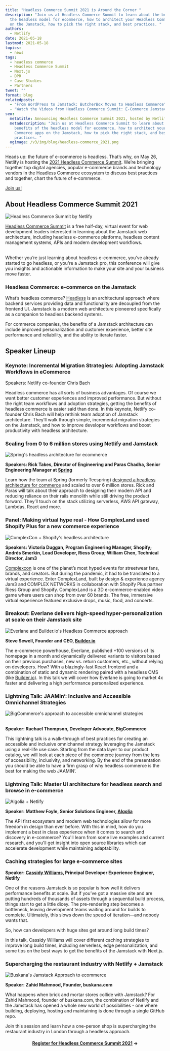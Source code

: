 ```yaml
---
title: "Headless Commerce Summit 2021 is Around the Corner "
description: "Join us at Headless Commerce Summit to learn about the benefits of
  the headless model for ecommerce, how to architect your Headless Commerce apps
  on the Jamstack, how to pick the right stack, and best practices. "
authors:
  - Netlify
date: 2021-05-18
lastmod: 2021-05-18
topics:
  - news
tags:
  - headless commerce
  - Headless Commerce Summit
  - Next.js
  - DPR
  - Case Studies
  - Partners
tweet: ""
format: blog
relatedposts:
  - "From WordPress to Jamstack: ButcherBox Moves to Headless Commerce"
  - "Watch the Videos from Headless Commerce Summit: E-Commerce Jamstack stories"
seo:
  metatitle: Announcing Headless Commerce Summit 2021, hosted by Netlify
  metadescription: "Join us at Headless Commerce Summit to learn about the
    benefits of the headless model for ecommerce, how to architect your Headless
    Commerce apps on the Jamstack, how to pick the right stack, and best
    practices. "
  ogimage: /v3/img/blog/headless-commerce_2021.png
---
```

Heads up: the future of e-commerce is headless. That’s why, on May 26, Netlify is hosting the [2021 Headless Commerce Summit](https://headlesscommercesummit.com/). We’re bringing together top digital agencies, popular e-commerce brands and technology vendors in the Headless Commerce ecosystem to discuss best practices and together, chart the future of e-commerce.

[Join us!](https://headlesscommercesummit.com/#register)

## About Headless Commerce Summit 2021

![Headless Commerce Summit by Netlify](/v3/img/blog/headless-commerce_2021.png)

[Headless Commerce Summit](https://headlesscommercesummit.com/#register) is a free half-day, virtual event for web development leaders interested in learning about the Jamstack web architecture, including headless e-commerce platforms, headless content management systems, APIs and modern development workflows.

\
Whether you’re just learning about headless e-commerce, you’ve already started to go headless, or you're a Jamstack pro, this conference will give you insights and actionable information to make your site and your business move faster.

### Headless Commerce: e-commerce on the Jamstack

What’s headless commerce? [Headless](https://jamstack.org/glossary/headless-technology/) is an architectural approach where backend services providing data and functionality are decoupled from the frontend UI. Jamstack is a modern web architecture pioneered specifically as a companion to headless backend systems.

For commerce companies, the benefits of a Jamstack architecture can include improved personalization and customer experience, better site performance and reliability, and the ability to iterate faster.

## Speaker Lineup

### Keynote: Incremental Migration Strategies: Adopting Jamstack Workflows in eCommerce

Speakers: Netlify co-founder Chris Bach

Headless commerce has all sorts of business advantages. Of course we want better customer experiences and improved performance. But without the right team workflows and adoption strategies, getting the benefits of headless commerce is easier said than done. In this keynote, Netlify co-founder Chris Bach will help rethink team adoption of Jamstack architecture. They’ll walk through simple, incremental migration strategies on the Jamstack, and how to improve developer workflows and boost productivity with headless architecture.

### Scaling from 0 to 6 million stores using Netlify and Jamstack

![Spring's headless architecture for ecommerce ](/v3/img/blog/springheadlesscommerce.png)

**Speakers: Rick Takes, Director of Engineering and Paras Chadha, Senior Engineering Manager at [Spring](https://www.spri.ng/)**

Learn how the team at Spring (formerly Teespring) [designed a headless architecture for commerce](https://www.netlify.com/blog/2021/03/08/spring-uses-netlify-to-scale-social-commerce-and-boost-conversion-for-creators/) and scaled to over 6 million stores. Rick and Paras will talk about their approach to designing their modern API and reducing reliance on their rails monolith while still driving the product forward. They’ll touch on the stack utilizing serverless, AWS API gateway, Lambdas, React and more.

### Panel: Making virtual hype real - How ComplexLand used Shopify Plus for a new commerce experience

![ComplexCon + Shopify's headless architecture](/v3/img/blog/complexconheadlesscommerce.png)

**Speakers: Victoria Duggan, Program Engineering Manager, Shopify; Andrés Smerkin, Lead Developer, Riess Group; William Chen, Technical Director, Jam3**

[Complexcon](https://www.complexcon.com/) is one of the planet’s most hyped events for streetwear fans, brands, and creators. But during the pandemic, it had to be translated to a virtual experience. Enter ComplexLand, built by design & experience agency Jam3 and COMPLEX NETWORKS in collaboration with Shopify Plus partner Riess Group and Shopify. ComplexLand is a 3D e-commerce-enabled video game where users can shop from over 60 brands. The free, immersive virtual experience featured exclusive drops, music, food, and concerts.

### Breakout: Everlane delivers high-speed hyper-personalization at scale on their Jamstack site

![Everlane and Builder.io's Headless Commerce approach](/v3/img/blog/everlaneheadlesscommerce.jpg)

**Steve Sewell, Founder and CEO, [Builder.io](http://builder.io)**

The e-commerce powerhouse, Everlane, published +100 versions of its homepage in a month and dynamically delivered variants to visitors based on their previous purchases, new vs. return customers, etc., without relying on developers. How? With a blazingly-fast React frontend and a combination of static and dynamic rendering paired with a headless CMS (like [Builder.io](http://builder.io/)). In this talk we will cover how Everlane is going to market 4x faster and delivering a high performance personalized experience.

### Lightning Talk: JAAMIn’: Inclusive and Accessible Omnichannel Strategies

![BigCommerce's approach to accessible omnichannel strategies ](/v3/img/blog/bigcommerceheadlesssummit.png)

**\
Speaker: Rachael Thompson, Developer Advocate, BigCommerce**

This lightning talk is a walk-through of best practices for creating an accessible and inclusive omnichannel strategy leveraging the Jamstack using a real-life use case. Starting from the data layer to our product catalog, we will look at each piece of the commerce journey from the lens of accessibility, inclusivity, and networking. By the end of the presentation you should be able to have a firm grasp of why headless commerce is the best for making the web JAAMIN’.

### Lightning Talk: Master UI architecture for headless search and browse in e-commerce

![Algolia + Netlify ](/v3/img/blog/algoliaheadlesscommerce.png)

**Speaker: Matthew Foyle, Senior Solutions Engineer, [Algolia](https://www.algolia.com/)**

The API first ecosystem and modern web technologies allow for more freedom in design than ever before. With this in mind, how do you implement a best in class experience when it comes to search and discovery in e-commerce? You'll learn from some live examples and current research, and you'll get insight into open source libraries which can accelerate development while maintaining adaptability.

### Caching strategies for large e-commerce sites

**Speaker: [Cassidy Williams](https://twitter.com/cassidoo), Principal Developer Experience Engineer, Netlify**

One of the reasons Jamstack is so popular is how well it delivers performance benefits at scale. But if you’ve got a massive site and are putting hundreds of thousands of assets through a sequential build process, things start to get a little dicey. The pre-rendering step becomes a bottleneck, leaving development teams waiting around for builds to complete. Ultimately, this slows down the speed of iteration—and nobody wants that.

So, how can developers with huge sites get around long build times?

In this talk, Cassidy Williams will cover different caching strategies to improve long build times, including serverless, edge personalization, and some tips on the best ways to get the benefits of the Jamstack with Next.js.

### Supercharging the restaurant industry with Netlify + Jamstack

![Buskana's Jamstack Approach to ecommerce](/v3/img/blog/buskanaheadlesscommerce.png)

**Speaker: Zahid Mahmood, Founder, buskana.com**

What happens when brick and mortar stores collide with Jamstack? For Zahid Mahmood, founder of buskana.com, the combination of Netlify and the Jamstack has opened a whole new world of possibilities - one where building, deploying, hosting and maintaining is done through a single GitHub repo.

Join this session and learn how a one-person shop is supercharging the restaurant industry in London through a headless approach.

#### <center> [Register for Headless Commerce Summit 2021](https://headlesscommercesummit.com/#register) -> </center>
